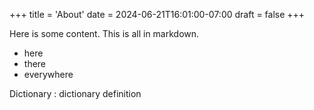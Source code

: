 +++
title = 'About'
date = 2024-06-21T16:01:00-07:00
draft = false
+++

Here is some content. This is all in markdown.

- here
- there
- everywhere

Dictionary
: dictionary definition